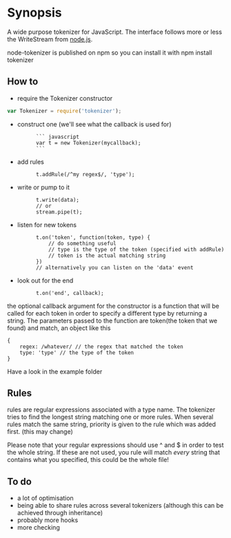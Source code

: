 # Synopsis
A wide purpose tokenizer for JavaScript. The interface follows more or less
the WriteStream from [node.js](http://nodejs.org).

node-tokenizer is published on npm so you can install it with
    npm install tokenizer

## How to

* require the Tokenizer constructor
``` javascript
var Tokenizer = require('tokenizer');
```

* construct one (we'll see what the callback is used for)

            ``` javascript
            var t = new Tokenizer(mycallback);
            ``` 

* add rules

            t.addRule(/^my regex$/, 'type');

* write or pump to it

            t.write(data);
            // or
            stream.pipe(t);

* listen for new tokens

            t.on('token', function(token, type) {
                // do something useful
                // type is the type of the token (specified with addRule)
                // token is the actual matching string
            })
            // alternatively you can listen on the 'data' event

* look out for the end

            t.on('end', callback);

the optional callback argument for the constructor is a function that will
be called for each token in order to specify a different type by returning
a string. The parameters passed to the function are token(the token that we found)
and match, an object like this 

    {
        regex: /whatever/ // the regex that matched the token
        type: 'type' // the type of the token
    }

Have a look in the example folder

## Rules
rules are regular expressions associated with a type name.
The tokenizer tries to find the longest string matching one or more rules.
When several rules match the same string, priority is given to the rule
which was added first. (this may change)

Please note that your regular expressions should use ^ and $ in order
to test the whole string. If these are not used, you rule will match _every_
string that contains what you specified, this could be the whole file!

## To do
* a lot of optimisation
* being able to share rules across several tokenizers
    (although this can be achieved through inheritance)
* probably more hooks
* more checking
